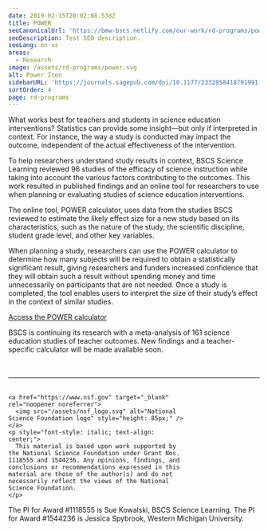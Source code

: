 ```yaml
---
date: 2019-02-15T20:02:08.538Z
title: POWER
seoCanonicalUrl: 'https://bmw-bscs.netlify.com/our-work/rd-programs/power'
seoDescription: Test SEO description.
seoLang: en-us
areas:
  - Research
image: /assets/rd-programs/power.svg
alt: Power Icon
sidebarURL: 'https://journals.sagepub.com/doi/10.1177/2332858418791991'
sortOrder: 4
page: rd-programs
---
```


What works best for teachers and students in science education interventions? Statistics can provide some insight—but only if interpreted in context. For instance, the way a study is conducted may impact the outcome, independent of the actual effectiveness of the intervention. 

To help researchers understand study results in context, BSCS Science Learning reviewed 96 studies of the efficacy of science instruction while taking into account the various factors contributing to the outcomes. This work resulted in published findings and an online tool for researchers to use when planning or evaluating studies of science education interventions. 

The online tool, POWER calculator, uses data from the studies BSCS reviewed to estimate the likely effect size for a new study based on its characteristics, such as the nature of the study, the scientific discipline, student grade level, and other key variables. 

When planning a study, researchers can use the POWER calculator to determine how many subjects will be required to obtain a statistically significant result, giving researchers and funders increased confidence that they will obtain such a result without spending money and time unnecessarily on participants that are not needed. Once a study is completed, the tool enables users to interpret the size of their study’s effect in the context of similar studies.

<div class="d-flex justify-content-center">
  <div class="p-2">
    <a class="btn btn-outline-secondary" href="https://effectsizecalculator.bscs.org" target="_blank" rel="noopener noreferrer">Access the POWER calculator</a>
  </div>
</div>

BSCS is continuing its research with a meta-analysis of 161 science education studies of teacher outcomes. New findings and a teacher-specific calculator will be made available soon. 

<hr style="margin-top: 3rem; margin-bottom: 2rem;" />
<div class="d-flex justify-content-center">
  <div style="width: 70%;">
    
    <a href="https://www.nsf.gov" target="_blank" rel="noopener noreferrer">
      <img src="/assets/nsf_logo.svg" alt="National Science Foundation logo" style="height: 85px;" />
    </a>
    <p style="font-style: italic; text-align: center;">
      This material is based upon work supported by the National Science Foundation under Grant Nos. 1118555 and 1544236. Any opinions, findings, and conclusions or recommendations expressed in this material are those of the author(s) and do not necessarily reflect the views of the National Science Foundation.
    </p>
  </div>
</div>

The PI for Award #1118555 is Sue Kowalski, BSCS Science Learning. The PI for Award #1544236 is Jessica Spybrook, Western Michigan University.
